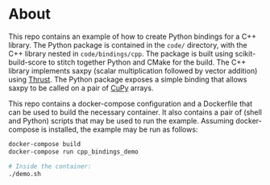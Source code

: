 # About

This repo contains an example of how to create Python bindings for a C++ library.
The Python package is contained in the `code/` directory, with the C++ library nested in `code/bindings/cpp`.
The package is built using scikit-build-score to stitch together Python and CMake for the build.
The C++ library implements saxpy (scalar multiplication followed by vector addition) using [Thrust](https://docs.nvidia.com/cuda/thrust/index.html).
The Python package exposes a simple binding that allows saxpy to be called on a pair of [CuPy](https://cupy.dev/) arrays.

This repo contains a docker-compose configuration and a Dockerfile that can be used to build the necessary container.
It also contains a pair of (shell and Python) scripts that may be used to run the example.
Assuming docker-compose is installed, the example may be run as follows:

```bash
docker-compose build
docker-compose run cpp_bindings_demo

# Inside the container:
./demo.sh
```
